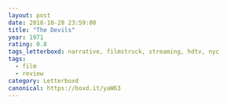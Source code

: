 ```yaml
---
layout: post 
date: 2018-10-28 23:59:00
title: "The Devils"
year: 1971
rating: 0.8
tags_letterboxd: narrative, filmstruck, streaming, hdtv, nyc
tags:
  - film
  - review
category: Letterboxd
canonical: https://boxd.it/yaW63
---
```

